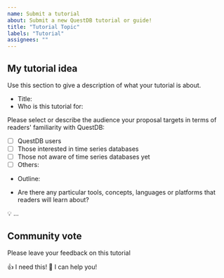 ```yaml
---
name: Submit a tutorial
about: Submit a new QuestDB tutorial or guide!
title: "Tutorial Topic"
labels: "Tutorial"
assignees: ""
---
```


<!--

Hi 👋, thank you for submitting a tutorial to QuestDB!

Please use this template to elaborate on your idea and our team will reach out to you once the proposal is reviewed.

-->

## My tutorial idea

Use this section to give a description of what your tutorial is about.

- Title:
- Who is this tutorial for:

Please select or describe the audience your proposal targets in terms of
readers' familiarity with QuestDB:

- [ ] QuestDB users
- [ ] Those interested in time series databases
- [ ] Those not aware of time series databases yet
- [ ] Others:

- Outline:

- Are there any particular tools, concepts, languages or platforms that readers
  will learn about?

💡 ...

## Community vote

Please leave your feedback on this tutorial

👍 I need this! 🚀 I can help you!
